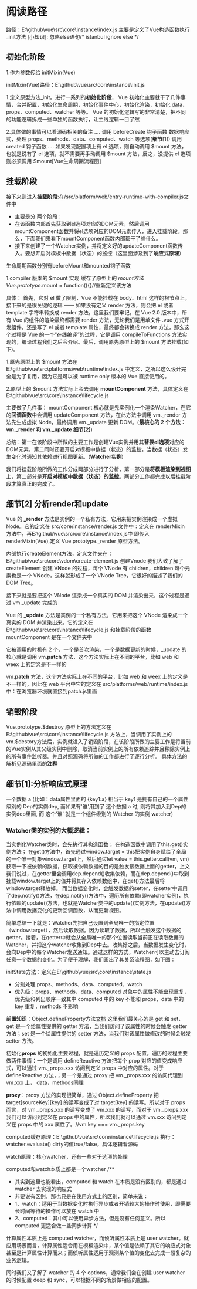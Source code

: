 # 阅读路径

路径：E:\github\vue\src\core\instance\index.js
主要是定义了Vue构造函数执行_init方法
[小知识]: 忽略else语句/* istanbul ignore else */

## 初始化阶段
1.作为参数传给 initMixin(Vue)

initMixin(Vue)路径：E:\github\vue\src\core\instance\init.js

1.定义原型方法_init。进行一系列的**初始化阶段**，
Vue 初始化主要就干了几件事情，合并配置，初始化生命周期，初始化事件中心，初始化渲染，初始化 data、props、computed、watcher 等等。
Vue 的初始化逻辑写的非常清楚，把不同的功能逻辑拆成一些单独的函数执行，让主线逻辑一目了然

2.具体做的事情可以看源码相关的备注
....
调用 beforeCreate 钩子函数
数据响应式，处理 props、methods、data、computed、watch 等选项(**细节**[1])
调用 created 钩子函数
....
如果发现配置项上有 el 选项，则自动调用 $mount 方法，也就是说有了 el 选项，就不需要再手动调用 $mount 方法，反之，没提供 el 选项则必须调用 $mount[Vue生命周期流程图]

## 挂载阶段
接下来则进入**挂载阶段**:在/src/platform/web/entry-runtime-with-compiler.js文件中
* 主要是分 两个阶段：
* 在该函数内部首先获取到el选项对应的DOM元素，然后调用mountComponent函数并将el选项对应的DOM元素传入，进入挂载阶段。那么，下面我们来看下mountComponent函数内部都干了些什么。
* 接下来创建了一个Watcher实例，并将定义好的updateComponent函数传入。要想开启对模板中数据（状态）的监控（这里面涉及到了**响应式原理**）

生命周期函数分别有beforeMount和mounted钩子函数

1.compiler 版本的 $mount 实现
缓存了原型上的 $mount 方法
Vue.prototype.$mount = function(){}//重新定义该方法

具体：
首先，它对 el 做了限制，Vue 不能挂载在 body、html 这样的根节点上。接下来的是很关键的逻辑 —— 如果没有定义 render 方法，则会把 el 或者 template 字符串转换成 render 方法。这里我们要牢记，在 Vue 2.0 版本中，所有 Vue 的组件的渲染最终都需要 render 方法，无论我们是用单文件 .vue 方式开发组件，还是写了 el 或者 template 属性，最终都会转换成 render 方法，那么这个过程是 Vue 的一个“在线编译”的过程，它是调用 compileToFunctions 方法实现的，编译过程我们之后会介绍。最后，调用原先原型上的 $mount 方法挂载(如下)。

1.原先原型上的 $mount 方法在 E:\github\vue\src\platforms\web\runtime\index.js 中定义，之所以这么设计完全是为了复用，因为它是可以被 runtime only 版本的 Vue 直接使用的。

2.原型上的 $mount 方法实际上会去调用 **mountComponent** 方法，具体定义在 E:\github\vue\src\core\instance\lifecycle.js 

主要做了几件事：
mountComponent 核心就是先实例化一个渲染Watcher，在它的**回调函数**中会调用 updateComponent 方法，在此方法中调用 vm._render 方法先生成虚拟 Node，最终调用 vm._update 更新 DOM。(**最核心的 2 个方法：vm._render 和 vm._update** **细节[2]**)

总结：第一在该阶段中所做的主要工作是创建Vue实例并用其**替换el选项**对应的DOM元素，第二同时还要开启对模板中数据（状态）的监控，当数据（状态）发生变化时通知其依赖进行视图更新。(**Watcher实例**)

我们将挂载阶段所做的工作分成两部分进行了分析，第一部分是**将模板渲染到视图**上，第二部分是**开启对模板中数据（状态）的监控**。两部分工作都完成以后挂载阶段才算真正的完成了。

## 细节[2] 分析render和update

Vue 的 **_render** 方法是实例的一个私有方法，它用来把实例渲染成一个虚拟 Node。它的定义在 src/core/instance/render.js 文件中：定义在 renderMixin 方法中，再E:\github\vue\src\core\instance\index.js中 即传入renderMixin(Vue),定义 Vue.prototype._render 原型方法。

内部执行createElement方法，定义文件夹在：E:\github\vue\src\core\vdom\create-element.js 创建Vnode
我们大致了解了 createElement 创建 VNode 的过程，每个 VNode 有 children，children 每个元素也是一个 VNode，这样就形成了一个 VNode Tree，它很好的描述了我们的 DOM Tree。

接下来就是要把这个 VNode 渲染成一个真实的 DOM 并渲染出来，这个过程是通过 vm._update 完成的

Vue 的 **_update** 方法是实例的一个私有方法，它用来把这个 VNode 渲染成一个真实的 DOM 并渲染出来。它的定义在 E:\github\vue\src\core\instance\lifecycle.js 和挂载阶段的函数mountComponent 是在一个文件夹中

它被调用的时机有 2 个，一个是首次渲染，一个是数据更新的时候，_update 的核心就是调用 vm.__patch__ 方法，这个方法实际上在不同的平台，比如 web 和 weex 上的定义是不一样的

 vm.__patch__ 方法，这个方法实际上在不同的平台，比如 web 和 weex 上的定义是不一样的，因此在 web 平台中它的定义在 src/platforms/web/runtime/index.js 中：在浏览器环境就直接到patch.js里面

## 销毁阶段

Vue.prototype.$destroy 原型上的方法定义在 E:\github\vue\src\core\instance\lifecycle.js 方法上，当调用了实例上的vm.$destory方法后，实例就进入了销毁阶段，在该阶段所做的主要工作是将当前的Vue实例从其父级实例中删除，取消当前实例上的所有依赖追踪并且移除实例上的所有事件监听器。并且对照源码将所做的工作都进行了逐行分析。
具体方法的解析见源码里面的**注释**


## 细节[1]:分析响应式原理

一个数据 a (比如：data属性里面的 {key1:a}  相当于 key1 是拥有自己的一个属性级别的 Dep的实例dep, 而如果有'谁'用到了 这个数据 a 时, 则将其加入到Dep的实例dep里面, 而 这个'谁' 就是一个组件级别的 Watcher 的实例 watcher)

### Watcher类的实例的大概逻辑：
当实例化Watcher类时，会先执行其构造函数；
在构造函数中调用了this.get()实例方法；
在get()方法中，首先通过window.target = this把实例自身赋给了全局的一个唯一对象window.target上，然后通过let value = this.getter.call(vm, vm)获取一下被依赖的数据，获取被依赖数据的目的是触发该数据上面的getter，上文我们说过，在getter里会调用dep.depend()收集依赖，而在dep.depend()中取到挂载window.target上的值并将其存入依赖数组中，在get()方法最后将window.target释放掉。
而当数据变化时，会触发数据的setter，在setter中调用了dep.notify()方法，在dep.notify()方法中，遍历所有依赖(即watcher实例)，执行依赖的update()方法，也就是Watcher类中的update()实例方法，在update()方法中调用数据变化的更新回调函数，从而更新视图。

简单总结一下就是：Watcher先把自己设置到全局唯一的指定位置（window.target），然后读取数据。因为读取了数据，所以会触发这个数据的getter。接着，在getter中就会从全局唯一的那个位置读取当前正在读取数据的Watcher，并把这个watcher收集到Dep中去。收集好之后，当数据发生变化时，会向Dep中的每个Watcher发送通知。通过这样的方式，Watcher可以主动去订阅任意一个数据的变化。为了便于理解，我们画出了其关系流程图，如下图：

initState方法：定义在E:\github\vue\src\core\instance\state.js
- 分别处理 props、methods、data、computed、watch
- 优先级：props、methods、data、computed 对象中的属性不能出现重复，优先级和列出顺序一致其中 computed 中的 key 不能和 props、data 中的 key 重复，methods 不影响

**前置知识**：Object.defineProperty方法[文档](https://developer.mozilla.org/zh-CN/docs/Web/JavaScript/Reference/Global_Objects/Object/defineProperty)
这里我们最关心的是 get 和 set，get 是一个给属性提供的 getter 方法，当我们访问了该属性的时候会触发 getter 方法；set 是一个给属性提供的 setter 方法，当我们对该属性做修改的时候会触发 setter 方法。

初始化**props** 的初始化主要过程，就是遍历定义的 props 配置。遍历的过程主要做两件事情：一个是调用 defineReactive 方法把每个 prop 对应的值变成响应式，可以通过 vm._props.xxx 访问到定义 props 中对应的属性。对于 defineReactive 方法，；另一个是通过 proxy 把 vm._props.xxx 的访问代理到 vm.xxx 上，
data，methods同理

**proxy**：proxy 方法的实现很简单，通过 Object.defineProperty 把 target[sourceKey][key] 的读写变成了对 target[key] 的读写。所以对于 props 而言，对 vm._props.xxx 的读写变成了 vm.xxx 的读写，而对于 vm._props.xxx 我们可以访问到定义在 props 中的属性，所以我们就可以通过 vm.xxx 访问到定义在 props 中的 xxx 属性了。//vm.key === vm._props.key

computed缓存原理：E:\github\vue\src\core\instance\lifecycle.js
执行：watcher.evaluate() dirty的值true/false，具体逻辑看源码

watch原理：核心watcher，还有一些对于选项的处理

computed和watch本质上都是一个watcher
/**
   * 其实到这里也能看出，computed 和 watch 在本质是没有区别的，都是通过 watcher 去实现的响应式
   * 非要说有区别，那也只是在使用方式上的区别，简单来说：
   *   1、watch：适用于当数据变化时执行异步或者开销较大的操作时使用，即需要长时间等待的操作可以放在 watch 中
   *   2、computed：其中可以使用异步方法，但是没有任何意义。所以 computed 更适合做一些同步计算
*/

计算属性本质上是 computed watcher，而侦听属性本质上是 user watcher。就应用场景而言，计算属性适合用在模板渲染中，某个值是依赖了其它的响应式对象甚至是计算属性计算而来；而侦听属性适用于观测某个值的变化去完成一段复杂的业务逻辑。

同时我们又了解了 watcher 的 4 个 options，通常我们会在创建 user watcher 的时候配置 deep 和 sync，可以根据不同的场景做相应的配置。
